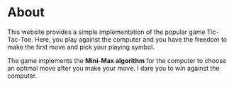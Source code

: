 # About

This website provides a simple implementation of the popular game Tic-Tac-Toe. Here, you play against the computer and you have the freedom to make the first move and pick your playing symbol. 

The game implements the **Mini-Max algorithm** for the computer to choose an optimal move after you make your move. I dare you to win against the computer.
